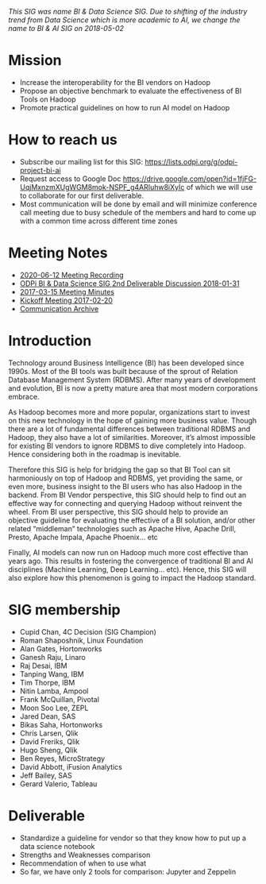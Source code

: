 _This SIG was name BI & Data Science SIG. Due to shifting of the industry trend from Data Science which is more academic to AI, we change the name to BI & AI SIG on 2018-05-02_

# Mission
* Increase the interoperability for the BI vendors on Hadoop
* Propose an objective benchmark to evaluate the effectiveness of BI Tools on Hadoop
* Promote practical guidelines on how to run AI model on Hadoop

# How to reach us
* Subscribe our mailing list for this SIG: https://lists.odpi.org/g/odpi-project-bi-ai
* Request access to Google Doc https://drive.google.com/open?id=1fjFG-UqjMxnzmXUgWGM8mok-NSPF_g4ARIuhw8iXyIc of which we will use to collaborate for our first deliverable.
* Most communication will be done by email and will minimize conference call meeting due to busy schedule of the members and hard to come up with a common time across different time zones

# Meeting Notes
* [2020-06-12 Meeting Recording](https://web.microsoftstream.com/video/31164ade-eb26-4654-a173-66a68413022b)
* [ODPi BI & Data Science SIG 2nd Deliverable Discussion 2018-01-31](meetings/ODPi-BI-&-Data-Science-SIG-2nd-Deliverable-Discussion-Minutes-2018-01-31.md)
* [2017-03-15 Meeting Minutes](meetings/BI-&-Data-Science-SIG-Meeting-Minutes-2017-03-15-4:30PM-EST.md)
* [Kickoff Meeting 2017-02-20](meetings/BI-&-Data-Science-SIG-Meeting-Minutes-2017-02-20-2PM-EST.md)
* [Communication Archive](https://lists.odpi.org/g/odpi-project-bi-ai/topics)

# Introduction
Technology around Business Intelligence (BI) has been developed since 1990s. Most of the BI tools was built because of the sprout of Relation Database Management System (RDBMS). After many years of development and evolution, BI is now a pretty mature area that most modern corporations embrace.

As Hadoop becomes more and more popular, organizations start to invest on this new technology in the hope of gaining more business value. Though there are a lot of fundamental differences between traditional RDBMS and Hadoop, they also have a lot of similarities. Moreover, it’s almost impossible for existing BI vendors to ignore RDBMS to dive completely into Hadoop. Hence considering both in the roadmap is inevitable.

Therefore this SIG is help for bridging the gap so that BI Tool can sit harmoniously on top of Hadoop and RDBMS, yet providing the same, or even more, business insight to the BI users who has also Hadoop in the backend. From BI Vendor perspective, this SIG should help to find out an effective way for connecting and querying Hadoop without reinvent the wheel. From BI user perspective, this SIG should help to provide an objective guideline for evaluating the effective of a BI solution, and/or other related “middleman” technologies such as Apache Hive, Apache Drill, Presto, Apache Impala, Apache Phoenix… etc

Finally, AI models can now run on Hadoop much more cost effective than years ago. This results in fostering the convergence of traditional BI and AI disciplines (Machine Learning, Deep Learning... etc). Hence, this SIG will also explore how this phenomenon is going to impact the Hadoop standard.

# SIG membership
* Cupid Chan, 4C Decision (SIG Champion)
* Roman Shaposhnik, Linux Foundation
* Alan Gates, Hortonworks
* Ganesh Raju, Linaro
* Raj Desai, IBM
* Tanping Wang, IBM
* Tim Thorpe, IBM
* Nitin Lamba, Ampool
* Frank McQuillan, Pivotal
* Moon Soo Lee, ZEPL
* Jared Dean, SAS
* Bikas Saha, Hortonworks
* Chris Larsen, Qlik
* David Freriks, Qlik
* Hugo Sheng, Qlik
* Ben Reyes, MicroStrategy
* David Abbott, iFusion Analytics
* Jeff Bailey, SAS
* Gerard Valerio, Tableau

# Deliverable
* Standardize a guideline for vendor so that they know how to put up a data science notebook
* Strengths and Weaknesses comparison
* Recommendation of when to use what
* So far, we have only 2 tools for comparison: Jupyter and Zeppelin
